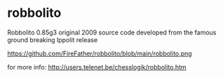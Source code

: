 # robbolito
Robbolito 0.85g3 original 2009 source code developed from the famous ground breaking Ippolit release

https://github.com/FireFather/robbolito/blob/main/robbolito.png

for more info:
http://users.telenet.be/chesslogik/robbolito.htm
